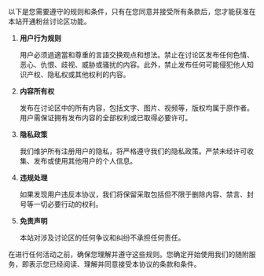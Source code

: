 以下是您需要遵守的规则和条件，只有在您同意并接受所有条款后，您才能获准在本站开通粉丝讨论区功能。

1. **用户行为规则**

    用户必须過適當和尊重的言語交换观点和想法。禁止在讨论区发布任何色情、恶心、仇恨、歧视、威胁或骚扰的内容。此外，禁止发布任何可能侵犯他人知识产权、隐私权或其他权利的内容。

2. **内容所有权**

    发布在讨论区中的所有内容，包括文字、图片、视频等，版权均属于原作者。用户需保证拥有发布内容的全部权利或已取得必要许可。

3. **隐私政策**

    我们维护所有注册用户的隐私，将严格遵守我们的隐私政策。严禁未经许可收集、发布或使用其他用户的个人信息。

4. **违规处理**

    如果发现用户违反本协议，我们将保留采取包括但不限于删除内容、禁言、封号等一切必要行动的权利。

5. **免责声明**

    本站对涉及讨论区的任何争议和纠纷不承担任何责任。

在进行任何活动之前，确保您理解并遵守这些规则。您确定开始使用我们的随附服务，即表示您已经阅读、理解并同意接受本协议的条款和条件。

